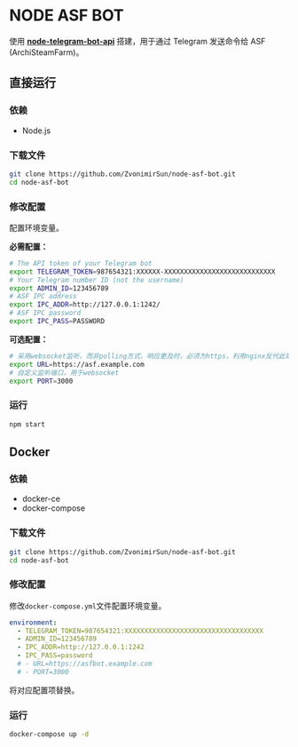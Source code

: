 # NODE ASF BOT

使用 **[node-telegram-bot-api](https://github.com/yagop/node-telegram-bot-api)** 搭建，用于通过 Telegram 发送命令给 ASF (ArchiSteamFarm)。

## 直接运行

### 依赖

- Node.js

### 下载文件

```bash
git clone https://github.com/ZvonimirSun/node-asf-bot.git
cd node-asf-bot
```

### 修改配置

配置环境变量。

**必需配置：**

```bash
# The API token of your Telegram bot
export TELEGRAM_TOKEN=987654321:XXXXXX-XXXXXXXXXXXXXXXXXXXXXXXXXXXX
# Your Telegram number ID (not the username)
export ADMIN_ID=123456789
# ASF IPC address
export IPC_ADDR=http://127.0.0.1:1242/
# ASF IPC password
export IPC_PASS=PASSWORD
```

**可选配置：**

```bash
# 采用websocket监听，而非polling方式，响应更及时，必须为https，利用nginx反代此端口实现
export URL=https://asf.example.com
# 自定义监听端口，用于websocket
export PORT=3000
```

### 运行

```bash
npm start
```

## Docker

### 依赖

- docker-ce
- docker-compose

### 下载文件

```bash
git clone https://github.com/ZvonimirSun/node-asf-bot.git
cd node-asf-bot
```

### 修改配置

修改`docker-compose.yml`文件配置环境变量。

```yml
environment:
  - TELEGRAM_TOKEN=987654321:XXXXXXXXXXXXXXXXXXXXXXXXXXXXXXXXXXX
  - ADMIN_ID=123456789
  - IPC_ADDR=http://127.0.0.1:1242
  - IPC_PASS=password
  # - URL=https://asfbot.example.com
  # - PORT=3000
```

将对应配置项替换。

### 运行

```bash
docker-compose up -d
```
